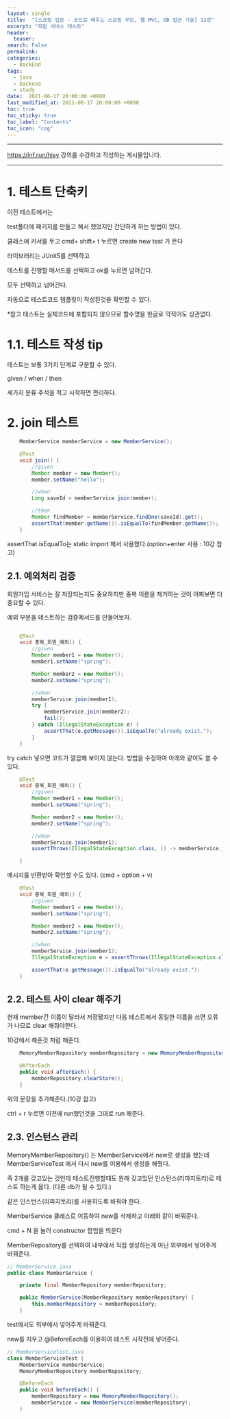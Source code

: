 ```yaml
---
layout: single
title:  "[스프링 입문 - 코드로 배우는 스프링 부트, 웹 MVC, DB 접근 기술] 12강"
excerpt: "회원 서비스 테스트"
header:
  teaser: 
search: False
permalink:
categories: 
  - BackEnd
tags:
  - java
  - backend
  - study
date:  2021-06-17 20:00:00 +0800
last_modified_at: 2021-06-17 20:00:00 +0800
toc: true
toc_sticky: true
toc_label: "Contents"
toc_icon: "cog"
---
```

---

<https://inf.run/hisy> 강의를 수강하고 작성하는 게시물입니다.

---

# 1. 테스트 단축키

이전 테스트에서는

test폴더에 패키지를 만들고 해서 했었지만 간단하게 하는 방법이 있다.

클래스에 커서를 두고 cmd+ shift+ t 누르면 create new test 가 뜬다

라이브러리는 JUnit5를 선택하고

테스트를 진행할 메서드를 선택하고 ok를 누르면 넘어간다.

모두 선택하고 넘어간다.

자동으로 테스트코드 템플릿이 작성된것을 확인할 수 있다.

*참고 테스트는 실제코드에 포함되지 않으므로 함수명을 한글로 막적어도 상관없다.

# 1.1. 테스트 작성 tip

테스트는 보통 3가지 단계로 구분할 수 있다.

given / when / then

세가지 분류 주석을 적고 시작하면 편리하다.

# 2. join 테스트

```java
    MemberService memberService = new MemberService();

    @Test
    void join() {
        //given
        Member member = new Member();
        member.setName("hello");

        //when
        Long saveId = memberService.join(member);

        //then
        Member findMember = memberService.findOne(saveId).get();
        assertThat(member.getName()).isEqualTo(findMember.getName());
    }
```
assertThat.isEqualTo는 static import 해서 사용했다.(option+enter 사용 : 10강 참고)

## 2.1. 예외처리 검증

회원가입 서비스는 잘 저장되는지도 중요하지만 중복 이름을 제거하는 것이 어찌보면 더 중요할 수 있다.

예외 부분을 테스트하는 검증메서드를 만들어보자.

```java

    @Test
    void 중복_회원_예외() {
        //given
        Member member1 = new Member();
        member1.setName("spring");

        Member member2 = new Member();
        member2.setName("spring");

        //when
        memberService.join(member1);
        try {
            memberService.join(member2);
            fail();
        } catch (IllegalStateException e) {
            assertThat(e.getMessage()).isEqualTo("already exist.");
        }
    }
```

try catch 넣으면 코드가 깔끔해 보이지 않는다. 방법을 수정하여 아래와 같이도 쓸 수 있다.

```java
    @Test
    void 중복_회원_예외() {
        //given
        Member member1 = new Member();
        member1.setName("spring");

        Member member2 = new Member();
        member2.setName("spring");

        //when
        memberService.join(member1);
        assertThrows(IllegalStateException.class, () -> memberService.join(member2));

    }
```

메시지를 반환받아 확인할 수도 있다. (cmd + option + v)

```java
    @Test
    void 중복_회원_예외() {
        //given
        Member member1 = new Member();
        member1.setName("spring");

        Member member2 = new Member();
        member2.setName("spring");

        //when
        memberService.join(member1);
        IllegalStateException e = assertThrows(IllegalStateException.class, () -> memberService.join(member2));

        assertThat(e.getMessage()).isEqualTo("already exist.");
    }
```

## 2.2. 테스트 사이 clear 해주기

현재 member간 이름이 달라서 저장됐지만 다음 테스트에서 동일한 이름을 쓰면 오류가 나므로 clear 해줘야한다.

10강에서 해준것 처럼 해준다.

```java
    MemoryMemberRepository memberRepository = new MemoryMemberRepository();

    @AfterEach
    public void afterEach() {
        memberRepository.clearStore();
    }
```

위의 문장을 추가해준다.(10강 참고)

ctrl + r 누르면 이전에 run했던것을 그대로 run 해준다.

## 2.3. 인스턴스 관리

MemoryMemberRepository() 는 MemberService에서 new로 생성을 했는데 MemberServiceTest 에서 다시 new를 이용해서 생성을 해줬다.

즉 2개를 갖고있는 것인데 테스트진행할때도 원래 갖고있던 인스턴스(리파지토리)로 테스트 하는게 옳다. (다른 db가 될 수 있다.)

같은 인스턴스(리파지토리)를 사용하도록 바꿔야 한다.

MemberService 클래스로 이동하여 new를 삭제하고 아래와 같이 바꿔준다.

cmd + N 을 눌러 constructor 팝업을 띄운다

MemberRepository를 선택하여 내부에서 직접 생성하는게 아닌 외부에서 넣어주게 바꿔준다.

```java
// MemberService.java
public class MemberService {

    private final MemberRepository memberRepository;

    public MemberService(MemberRepository memberRepository) {
        this.memberRepository = memberRepository;
    }

```

test에서도 외부에서 넣어주게 바꿔준다.

new를 지우고 @BeforeEach를 이용하여 테스트 시작전에 넣어준다.

```java
// MemberServiceTest.java
class MemberServiceTest {
    MemberService memberService;
    MemoryMemberRepository memberRepository;

    @BeforeEach
    public void beforeEach() {
        memberRepository = new MemoryMemberRepository();
        memberService = new MemberService(memberRepository);
    }
```
